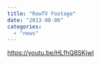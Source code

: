 ```yaml
---
title: "RowTV Footage"
date: "2013-08-06"
categories: 
  - "news"
---
```


https://youtu.be/HLfhQ8SKjwI
